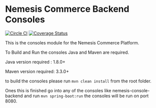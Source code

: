 Nemesis Commerce Backend Consoles
===========
[![Circle CI](https://circleci.com/gh/nemesis-software/nemesis-consoles.svg?style=shield&circle-token=f6d35ac32cb61686bfac8a4b07f8c4349e1b0f03)](https://circleci.com/gh/paranoiabla/nemesis-consoles)
[![Coverage Status](http://img.shields.io/coveralls/paranoiabla/nemesis-consoles/master.svg)](https://coveralls.io/r/paranoiabla/nemesis-consoles?branch=master)

This is the consoles module for the Nemesis Commerce Platform.

To Build and Run the consoles Java and Maven are required.

Java version required : 1.8.0+

Maven version required: 3.3.0+


to build the consoles please run
`mvn clean install` from the root folder.

Ones this is finished go into any of the consoles like nemesis-console-backend and run `mvn spring-boot:run`
the consoles will be run on port 8080.
